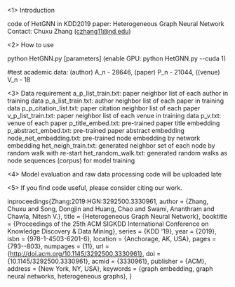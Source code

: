 <1> Introduction 

code of HetGNN in KDD2019 paper: Heterogeneous Graph Neural Network 
Contact: Chuxu Zhang (czhang11@nd.edu)

<2> How to use

python HetGNN.py [parameters]
(enable GPU: python HetGNN.py --cuda 1)

#test academic data: (author) A_n - 28646, (paper) P_n - 21044, ((venue) V_n - 18

<3> Data requirement
a_p_list_train.txt: paper neighbor list of each author in training data
p_a_list_train.txt: author neighbor list of each paper in training data
p_p_citation_list.txt: paper citation neighbor list of each paper 
v_p_list_train.txt: paper neighbor list of each venue in training data
p_v.txt: venue of each paper
p_title_embed.txt: pre-trained paper title embedding
p_abstract_embed.txt: pre-trained paper abstract embedding
node_net_embedding.txt: pre-trained node embedding by network embedding
het_neigh_train.txt: generated neighbor set of each node by random walk with re-start 
het_random_walk.txt: generated random walks as node sequences (corpus) for model training

<4> Model evaluation and raw data processing code will be uploaded late

<5> If you find code useful, please consider citing our work.

inproceedings{Zhang:2019:HGN:3292500.3330961,
 author = {Zhang, Chuxu and Song, Dongjin and Huang, Chao and Swami, Ananthram and Chawla, Nitesh V.},
 title = {Heterogeneous Graph Neural Network},
 booktitle = {Proceedings of the 25th ACM SIGKDD International Conference on Knowledge Discovery \& Data Mining},
 series = {KDD '19},
 year = {2019},
 isbn = {978-1-4503-6201-6},
 location = {Anchorage, AK, USA},
 pages = {793--803},
 numpages = {11},
 url = {http://doi.acm.org/10.1145/3292500.3330961},
 doi = {10.1145/3292500.3330961},
 acmid = {3330961},
 publisher = {ACM},
 address = {New York, NY, USA},
 keywords = {graph embedding, graph neural networks, heterogeneous graphs},
}

